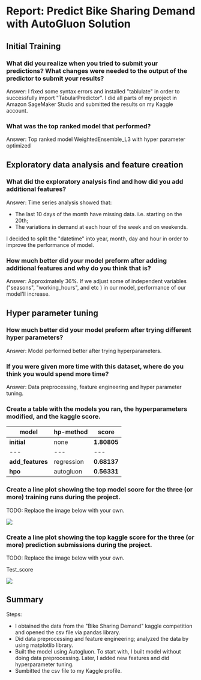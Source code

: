# Report: Predict Bike Sharing Demand with AutoGluon Solution

## Initial Training

### What did you realize when you tried to submit your predictions? What changes were needed to the output of the predictor to submit your results?

Answer: I fixed some syntax errors and installed "tablulate" in order to successfully import "TabularPredictor". I did all parts of my project in Amazon SageMaker Studio and submitted the results on my Kaggle account.

### What was the top ranked model that performed?

Answer: Top ranked model WeightedEnsemble\_L3 with hyper parameter optimized

## Exploratory data analysis and feature creation

### What did the exploratory analysis find and how did you add additional features?

Answer: Time series analysis showed that:

- The last 10 days of the month have missing data. i.e. starting on the 20th;
- The variations in demand at each hour of the week and on weekends.

I decided to split the "datetime" into year, month, day and hour in order to improve the performance of model.

### How much better did your model preform after adding additional features and why do you think that is?

Answer: Approximately 36%. If we adjust some of independent variables ("seasons", "working\_hours", and etc ) in our model, performance of our model'll increase.

## Hyper parameter tuning

### How much better did your model preform after trying different hyper parameters?

Answer: Model performed better after trying hyperparameters.

### If you were given more time with this dataset, where do you think you would spend more time?

Answer: Data preprocessing, feature engineering and hyper parameter tuning.

### Create a table with the models you ran, the hyperparameters modified, and the kaggle score.

| **model** | **hp-method** | **score** |
| --- | --- | --- |
| **initial** | none | **1.80805** |
| --- | --- | --- |
| **add\_features** | regression | **0.68137** |
| **hpo** | autogluon | **0.56331** |

### Create a line plot showing the top model score for the three (or more) training runs during the project.

TODO: Replace the image below with your own.

![](RackMultipart20230121-1-5f87sc_html_9a7c4164ad2f7ed1.png)

### Create a line plot showing the top kaggle score for the three (or more) prediction submissions during the project.

TODO: Replace the image below with your own.

Test\_score

![](RackMultipart20230121-1-5f87sc_html_4910a8e4d0eeaced.png)

## Summary

Steps:

- I obtained the data from the "Bike Sharing Demand" kaggle competition and opened the csv file via pandas library.
- Did data preprocessing and feature engineering; analyzed the data by using matplotlib library.
- Built the model using Autogluon. To start with, I built model without doing data preprocessing. Later, I added new features and did hyperparameter tuning.
- Sumbitted the csv file to my Kaggle profile.